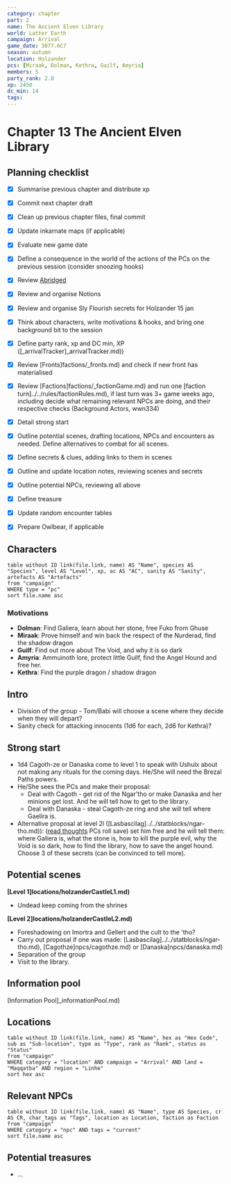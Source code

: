 ```yaml
---
category: chapter
part: 2
name: The Ancient Elven Library
world: Latter Earth
campaign: Arrival
game_date: 3877.6C7
season: autumn
location: Holzander
pcs: [Miraak, Dolman, Kethra, Guilf, Amyria]
members: 5
party_rank: 2.8
xp: 2450
dc_min: 14
tags: 
---
```


# Chapter 13 The Ancient Elven Library

## Planning checklist

- [x] Summarise previous chapter and distribute xp
- [x] Commit next chapter draft
- [x] Clean up previous chapter files, final commit
- [x] Update inkarnate maps (if applicable)
- [x] Evaluate new game date
- [x] Define a consequence in the world of the actions of the PCs on the previous session (consider snoozing hooks)
- [x] Review [Abridged](_published/arrival/abridged.md)
- [x] Review and organise Notions
- [x] Review and organise Sly Flourish secrets for Holzander 15 jan
- [x] Think about characters, write motivations & hooks, and bring one background bit to the session
- [x] Define party rank, xp and DC min, XP ([_arrivalTracker]_arrivalTracker.md))
- [x] Review [Fronts]factions/_fronts.md) and check if new front has materialised
- [x] Review [Factions]factions/_factionGame.md) and run one [faction turn]../../rules/factionRules.md), if last turn was 3+ game weeks ago, including decide what remaining relevant NPCs are doing, and their respective checks (Background Actors, wwn334)
- [x] Detail strong start
- [x] Outline potential scenes, drafting locations, NPCs and encounters as needed. Define alternatives to combat for all scenes.
- [x] Define secrets & clues, adding links to them in scenes
- [x] Outline and update location notes, reviewing scenes and secrets
- [x] Outline potential NPCs, reviewing all above
- [x] Define treasure
- [x] Update random encounter tables
- [x] Prepare Owlbear, if applicable


## Characters

```dataview
table without ID link(file.link, name) AS "Name", species AS "Species", level AS "Level", xp, ac AS "AC", sanity AS "Sanity", artefacts AS "Artefacts"
from "campaign"
WHERE type = "pc"
sort file.name asc
```

### Motivations

- **Dolman**: Find Galiera, learn about her stone, free Fuko from Ghuse
- **Miraak**: Prove himself and win back the respect of the Nurderad, find the shadow dragon
- **Guilf**: Find out more about The Void, and why it is so dark
- **Amyria**: Ammuinoth lore, protect little Guilf, find the Angel Hound and free her.
- **Kethra**: Find the purple dragon / shadow dragon

## Intro

- Division of the group - Tom/Babi will choose a scene where they decide when they will depart?
- Sanity check for attacking innocents (1d6 for each, 2d6 for Kethra)?

## Strong start

- 1d4 Cagoth-ze or Danaska come to level 1 to speak with Ushulx about not making any rituals for the coming days. He/She will need the Brezal Paths powers.
- He/She sees the PCs and make their proposal:
	- Deal with Cagoth - get rid of the Ngar'tho or make Danaska and her minions get lost. And he will tell how to get to the library.
	- Deal with Danaska - steal Cagoth-ze ring and she will tell where Gaelira is.
- Alternative proposal at level 2l ([Lasbascilag]../../statblocks/ngar-tho.md)): ([read thoughts](http://dnd5e.wikidot.com/spell:detect-thoughts) PCs roll save) set him free and he will tell them: where Galiera is, what the stone is, how to kill the purple evil, why the Void is so dark, how to find the library, how to save the angel hound. Choose 3 of these secrets (can be convinced to tell more).

## Potential scenes

**[Level 1]locations/holzanderCastleL1.md)**
- Undead keep coming from the shrines

**[Level 2]locations/holzanderCastleL2.md)**
- Foreshadowing on Imortra and Gellert and the cult to the 'tho?
- Carry out proposal if one was made: [Lasbascilag]../../statblocks/ngar-tho.md), [Cagothze]npcs/cagothze.md) or [Danaska]npcs/danaska.md)
- Separation of the group
- Visit to the library.

## Information pool

[Information Pool]_informationPool.md)

## Locations

```dataview
table without ID link(file.link, name) AS "Name", hex as "Hex Code", sub as "Sub-location", type as "Type", rank as "Rank", status as "Status"
from "campaign"
WHERE category = "location" AND campaign = "Arrival" AND land = "Maqqatba" AND region = "Linhe"
sort hex asc
```

## Relevant NPCs

```dataview
table without ID link(file.link, name) AS "Name", type AS Species, cr AS CR, char_tags as "Tags", location as Location, faction as Faction
from "campaign"
WHERE category = "npc" AND tags = "current"
sort file.name asc
```

## Potential treasures

- ...
